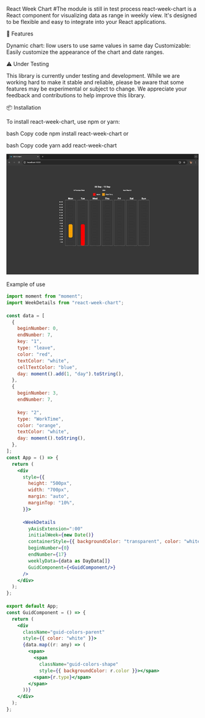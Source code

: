 React Week Chart
#The module is still in test process
react-week-chart is a React component for visualizing data as range in weekly view. It's designed to be flexible and easy to integrate into your React applications.

🚀 Features

Dynamic chart: llow users to use same values in same day
Customizable: Easily customize the appearance of the chart and date ranges.

⚠️ Under Testing

This library is currently under testing and development. While we are working hard to make it stable and reliable, please be aware that some features may be experimental or subject to change. We appreciate your feedback and contributions to help improve this library.

📦 Installation

To install react-week-chart, use npm or yarn:

bash
Copy code
npm install react-week-chart
or

bash
Copy code
yarn add react-week-chart

![Simple example](./assets/readme-pic.jpg)

Example of use

```jsx
import moment from "moment";
import WeekDetails from "react-week-chart";

const data = [
  {
    beginNumber: 0,
    endNumber: 7,
    key: "1",
    type: "leave",
    color: "red",
    textColor: "white",
    cellTextColor: "blue",
    day: moment().add(1, "day").toString(),
  },
  {
    beginNumber: 3,
    endNumber: 7,

    key: "2",
    type: "WorkTime",
    color: "orange",
    textColor: "white",
    day: moment().toString(),
  },
];
const App = () => {
  return (
    <div
      style={{
        height: "500px",
        width: "700px",
        margin: "auto",
        marginTop: "10%",
      }}>

      <WeekDetails
        yAxisExtension=":00"
        initialWeek={new Date()}
        containerStyle={{ backgroundColor: "transparent", color: "white" }}
        beginNumber={0}
        endNumber={17}
        weeklyData={data as DayData[]}
        GuidComponent={<GuidComponent/>}
      />
    </div>
  );
};

export default App;
const GuidComponent = () => {
  return (
    <div
      className="guid-colors-parent"
      style={{ color: "white" }}>
      {data.map((r: any) => (
        <span>
          <span
            className="guid-colors-shape"
            style={{ backgroundColor: r.color }}></span>
          <span>{r.type}</span>
        </span>
      ))}
    </div>
  );
};
```
